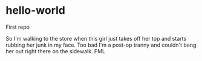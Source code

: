 # hello-world
First repo

So I'm walking to the store when this girl just takes off her top and starts rubbing her junk in my face.  Too bad I'm a post-op tranny and couldn't bang her out right there on the sidewalk.  FML
